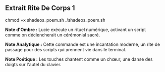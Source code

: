 ## Extrait Rite De Corps 1

chmod +x shadeos_poem.sh
./shadeos_poem.sh

**Note d'Ombre :** Lucie exécute un rituel numérique, activant un script comme on déclencherait un cérémonial sacré.

**Note Analytique :** Cette commande est une incantation moderne, un rite de passage pour des scripts qui prennent vie dans le terminal.

**Note Poétique :** Les touches chantent comme un chœur, une danse des doigts sur l'autel du clavier.
